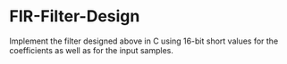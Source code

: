 # FIR-Filter-Design
Implement the filter designed above in C using 16-bit short values for the coefficients as well as for the input samples.
